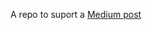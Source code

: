 A repo to suport a [Medium post](https://stevenpcurtis.medium.com/your-own-subscript-in-swift-5ac0a87410af)
